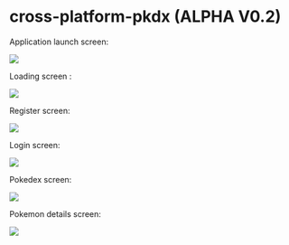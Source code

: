 # cross-platform-pkdx (ALPHA V0.2)

Application launch screen:

<img src ="https://media.discordapp.net/attachments/685505523998523392/685916712155217970/Screenshot_20200307_192657_host.exp.exponent.jpg?width=310&height=672">

Loading screen :

<img src ="https://media.discordapp.net/attachments/685505523998523392/685916711886651513/Screenshot_20200307_192659_host.exp.exponent.jpg?width=310&height=672">

Register screen:

<img src ="https://media.discordapp.net/attachments/685505523998523392/685916713585213451/Screenshot_20200307_192611_host.exp.exponent.jpg?width=310&height=672">

Login screen:

<img src ="https://media.discordapp.net/attachments/685505523998523392/685916713849847917/Screenshot_20200307_192520_host.exp.exponent.jpg?width=310&height=672">

Pokedex screen:

<img src ='https://media.discordapp.net/attachments/685505523998523392/685916712712929285/Screenshot_20200307_192638_host.exp.exponent.jpg?width=310&height=672'>

Pokemon details screen:

<img src = 'https://media.discordapp.net/attachments/685505523998523392/686274543018704916/Screenshot_20200308_190920_host.exp.exponent.jpg?width=310&height=672'>
